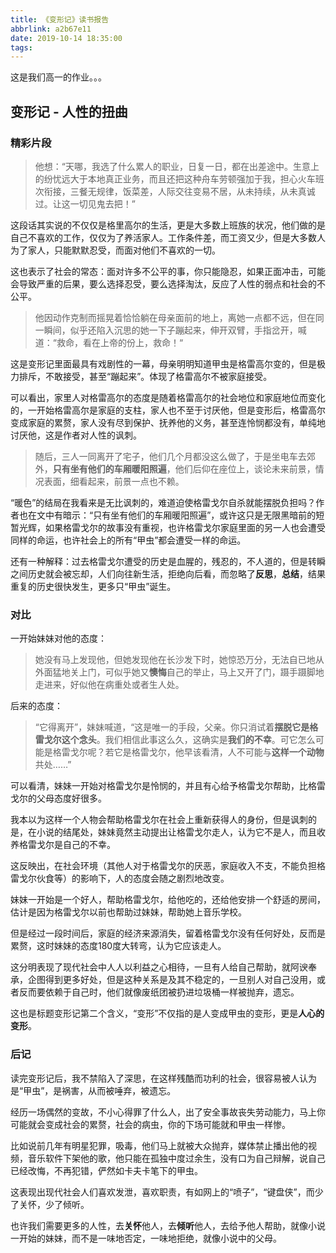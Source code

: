 ```yaml
---
title: 《变形记》读书报告
abbrlink: a2b67e11
date: 2019-10-14 18:35:00
tags:
---
```


这是我们高一的作业。。。

## 变形记 - 人性的扭曲

### 精彩片段

> 他想：“天哪，我选了什么累人的职业，日复一日，都在出差途中。生意上的纷忧远大于本地真正业务，而且还把这种舟车劳顿强加于我，担心火车班次衔接，三餐无规律，饭菜差，人际交往变易不居，从未持续，从未真诚过。让这一切见鬼去把！”

这段话其实说的不仅仅是格里高尔的生活，更是大多数上班族的状况，他们做的是自己不喜欢的工作，仅仅为了养活家人。工作条件差，而工资又少，但是大多数人为了家人，只能默默忍受，而面对他们不喜欢的一切。

这也表示了社会的常态：面对许多不公平的事，你只能隐忍，如果正面冲击，可能会导致严重的后果，要么选择忍受，要么选择淘汰，反应了人性的弱点和社会的不公平。

> 他因动作克制而摇晃着恰恰躺在母亲面前的地上，离她一点都不远，但在同一瞬间，似乎还陷入沉思的她一下子蹦起来，伸开双臂，手指岔开，喊道：“救命，看在上帝的份上，救命！“

这是变形记里面最具有戏剧性的一幕，母亲明明知道甲虫是格雷高尔变的，但是极力排斥，不敢接受，甚至“蹦起来”。体现了格雷高尔不被家庭接受。

可以看出，家里人对格雷高尔的态度是随着格雷高尔的社会地位和家庭地位而变化的，一开始格雷高尔是家庭的支柱，家人也不至于讨厌他，但是变形后，格雷高尔变成家庭的累赘，家人没有尽到保护、抚养他的义务，甚至连怜悯都没有，单纯地讨厌他，这是作者对人性的讽刺。

> 随后，三人一同离开了宅子，他们几个月都没这么做了，于是坐电车去郊外，**只有坐有他们的车厢暖阳照遍**，他们后仰在座位上，谈论未来前景，情况表面，细看起来，前景一点也不赖。

“暖色”的结局在我看来是无比讽刺的，难道迫使格雷戈尔自杀就能摆脱负担吗？作者也在文中有暗示：“只有坐有他们的车厢暖阳照遍”，或许这只是无限黑暗前的短暂光辉，如果格雷戈尔的故事没有重视，也许格雷戈尔家庭里面的另一人也会遭受同样的命运，也许社会上的所有“甲虫”都会遭受一样的命运。

还有一种解释：过去格雷戈尔遭受的历史是血腥的，残忍的，不人道的，但是转瞬之间历史就会被忘却，人们向往新生活，拒绝向后看，而忽略了**反思**，**总结**，结果重复的历史很快发生，更多只“甲虫”诞生。

### 对比

一开始妹妹对他的态度：

> 她没有马上发现他，但她发现他在长沙发下时，她惊恐万分，无法自已地从外面猛地关上门，可似乎她又**懊悔**自己的举止，马上又开了门，蹑手蹑脚地走进来，好似他在病重处或者生人处。

后来的态度：

> “它得离开”，妹妹喊道，“这是唯一的手段，父亲。你只消试着**摆脱它是格雷戈尔这个念头**。我们相信此事这么久，这确实是**我们的不幸**。可它怎么可能是格雷戈尔呢？若它是格雷戈尔，他早该看清，人不可能与**这样一个动物**共处……”

可以看清，妹妹一开始对格雷戈尔是怜悯的，并且有心给予格雷戈尔帮助，比格雷戈尔的父母态度好很多。

我本以为这样一个人物会帮助格雷戈尔在社会上重新获得人的身份，但是讽刺的是，在小说的结尾处，妹妹竟然主动提出让格雷戈尔走人，认为它不是人，而且收养格雷戈尔是自己的不幸。

这反映出，在社会环境（其他人对于格雷戈尔的厌恶，家庭收入不支，不能负担格雷戈尔伙食等）的影响下，人的态度会随之剧烈地改变。

妹妹一开始是一个好人，帮助格雷戈尔，给他吃的，还给他安排一个舒适的房间，估计是因为格雷戈尔以前也帮助过妹妹，帮助她上音乐学校。

但是经过一段时间后，家庭的经济来源消失，留着格雷戈尔没有任何好处，反而是累赘，这时妹妹的态度180度大转弯，认为它应该走人。

这分明表现了现代社会中人人以利益之心相待，一旦有人给自己帮助，就阿谀奉承，企图得到更多好处，但是这种关系是及其不稳定的，一旦别人对自己没用，或者反而要依赖于自己时，他们就像废纸团被扔进垃圾桶一样被抛弃，遗忘。

这也是标题变形记第二个含义，“变形”不仅指的是人变成甲虫的变形，更是**人心的变形**。

### 后记

读完变形记后，我不禁陷入了深思，在这样残酷而功利的社会，很容易被人认为是“甲虫”，是祸害，从而被唾弃，被遗忘。

经历一场偶然的变故，不小心得罪了什么人，出了安全事故丧失劳动能力，马上你可能就会变成社会的累赘，社会的病虫，你的下场可能就和甲虫一样惨。

比如说前几年有明星犯罪，吸毒，他们马上就被大众抛弃，媒体禁止播出他的视频，音乐软件下架他的歌，他只能在孤独中度过余生，没有口为自己辩解，说自己已经改悔，不再犯错，俨然如卡夫卡笔下的甲虫。

这表现出现代社会人们喜欢发泄，喜欢职责，有如网上的“喷子”，“键盘侠”，而少了关怀，少了倾听。

也许我们需要更多的人性，去**关怀**他人，去**倾听**他人，去给予他人帮助，就像小说一开始的妹妹，而不是一味地否定，一味地拒绝，就像小说中的父母。